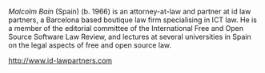 *Malcolm Bain* (Spain)
(b. 1966) is an attorney-at-law and partner at id law partners, a
Barcelona based boutique law firm specialising in ICT law. He is a
member of the editorial committee of the International Free and Open
Source Software Law Review, and lectures at several universities in
Spain on the legal aspects of free and open source law.

<http://www.id-lawpartners.com>
